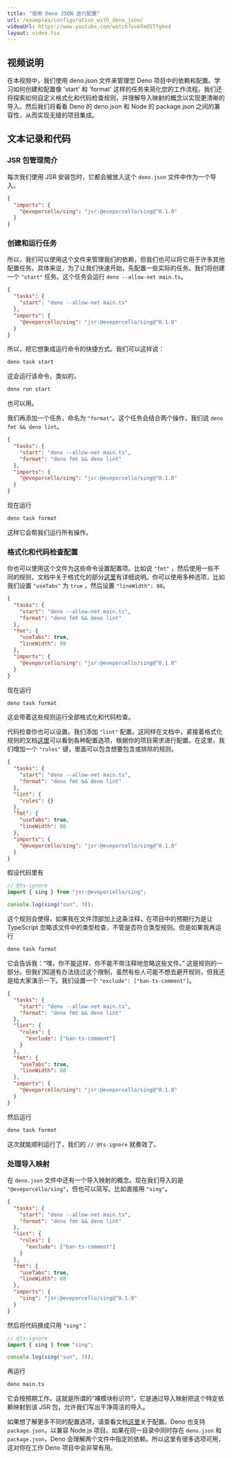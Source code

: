```yaml
---
title: "使用 Deno JSON 进行配置"
url: /examples/configuration_with_deno_json/
videoUrl: https://www.youtube.com/watch?v=bTmO5Tfgke4
layout: video.tsx
---
```


## 视频说明

在本视频中，我们使用 deno.json 文件来管理您 Deno 项目中的依赖和配置。学习如何创建和配置像 'start' 和 'format' 这样的任务来简化您的工作流程。我们还将探索如何自定义格式化和代码检查规则，并理解导入映射的概念以实现更清晰的导入。然后我们将看看 Deno 的 deno.json 和 Node 的 package.json 之间的兼容性，从而实现无缝的项目集成。

## 文本记录和代码

### JSR 包管理简介

每次我们使用 JSR 安装包时，它都会被放入这个 `deno.json` 文件中作为一个导入。

```json title="deno.json"
{
  "imports": {
    "@eveporcello/sing": "jsr:@eveporcello/sing@^0.1.0"
  }
}
```

### 创建和运行任务

所以，我们可以使用这个文件来管理我们的依赖，但我们也可以将它用于许多其他配置任务。具体来说，为了让我们快速开始，先配置一些实际的任务。我们将创建一个 `"start"` 任务。这个任务会运行 `deno --allow-net main.ts`。

```json title="deno.json"
{
  "tasks": {
    "start": "deno --allow-net main.ts"
  },
  "imports": {
    "@eveporcello/sing": "jsr:@eveporcello/sing@^0.1.0"
  }
}
```

所以，把它想象成运行命令的快捷方式。我们可以这样说：

```sh
deno task start
```

这会运行该命令，类似的，

```sh
deno run start
```

也可以用。

我们再添加一个任务，命名为 `"format"`。这个任务会结合两个操作，我们说 `deno fmt && deno lint`。

```json title="deno.json"
{
  "tasks": {
    "start": "deno --allow-net main.ts",
    "format": "deno fmt && deno lint"
  },
  "imports": {
    "@eveporcello/sing": "jsr:@eveporcello/sing@^0.1.0"
  }
}
```

现在运行

```sh
deno task format
```

这样它会帮我们运行所有操作。

### 格式化和代码检查配置

你也可以使用这个文件为这些命令设置配置项。比如说 `"fmt"` ，然后使用一些不同的规则，文档中关于格式化的部分[这里](/runtime/fundamentals/configuration/#formatting)有详细说明。你可以使用多种选项，比如我们设置 `"useTabs"` 为 `true` ，然后设置 `"lineWidth": 80`。

```json title="deno.json"
{
  "tasks": {
    "start": "deno --allow-net main.ts",
    "format": "deno fmt && deno lint"
  },
  "fmt": {
    "useTabs": true,
    "lineWidth": 80
  },
  "imports": {
    "@eveporcello/sing": "jsr:@eveporcello/sing@^0.1.0"
  }
}
```

现在运行

```sh
deno task format
```

这会带着这些规则运行全部格式化和代码检查。

代码检查你也可以设置。我们添加 `"lint"` 配置。这同样在文档中，紧接着格式化规则的文档[这里](/runtime/fundamentals/configuration/#linting)可以看到各种配置选项，根据你的项目需求进行配置。在这里，我们增加一个 `"rules"` 键，里面可以包含想要包含或排除的规则。

```json title="deno.json"
{
  "tasks": {
    "start": "deno --allow-net main.ts",
    "format": "deno fmt && deno lint"
  },
  "lint": {
    "rules": {}
  },
  "fmt": {
    "useTabs": true,
    "lineWidth": 80
  },
  "imports": {
    "@eveporcello/sing": "jsr:@eveporcello/sing@^0.1.0"
  }
}
```

假设代码里有

```typescript title="main.ts"
// @ts-ignore
import { sing } from "jsr:@eveporcello/sing";

console.log(sing("sun", 3));
```

这个规则会使得，如果我在文件顶部加上这条注释，在项目中的预期行为是让 TypeScript 忽略该文件中的类型检查，不管是否符合类型规则。但是如果我再运行

```sh
deno task format
```

它会告诉我：“嘿，你不能这样，你不能不带注释地忽略这些文件。” 这是规则的一部分。但我们知道有办法绕过这个限制，虽然有些人可能不想去避开规则，但我还是给大家演示一下。我们设置一个 `"exclude": ["ban-ts-comment"]`。

```json title="deno.json"
{
  "tasks": {
    "start": "deno --allow-net main.ts",
    "format": "deno fmt && deno lint"
  },
  "lint": {
    "rules": {
      "exclude": ["ban-ts-comment"]
    }
  },
  "fmt": {
    "useTabs": true,
    "lineWidth": 80
  },
  "imports": {
    "@eveporcello/sing": "jsr:@eveporcello/sing@^0.1.0"
  }
}
```

然后运行

```sh
deno task format
```

这次就能顺利运行了，我们的 `// @ts-ignore` 就奏效了。

### 处理导入映射

在 `deno.json` 文件中还有一个导入映射的概念。现在我们导入的是 `"@eveporcello/sing"`，但也可以简写。比如直接用 `"sing"`。

```json title="deno.json"
{
  "tasks": {
    "start": "deno --allow-net main.ts",
    "format": "deno fmt && deno lint"
  },
  "lint": {
    "rules": {
      "exclude": ["ban-ts-comment"]
    }
  },
  "fmt": {
    "useTabs": true,
    "lineWidth": 80
  },
  "imports": {
    "sing": "jsr:@eveporcello/sing@^0.1.0"
  }
}
```

然后将代码换成只用 `"sing"`：

```typescript title="main.ts"
// @ts-ignore
import { sing } from "sing";

console.log(sing("sun", 3));
```

再运行

```sh
deno main.ts
```

它会按预期工作。这就是所谓的“裸模块标识符”，它是通过导入映射把这个特定依赖映射到该 JSR 包，允许我们写出干净简洁的导入。

如果想了解更多不同的配置选项，请查看文档[这里](/runtime/fundamentals/configuration/)关于配置。Deno 也支持 `package.json`，以兼容 Node.js 项目。如果在同一目录中同时存在 `deno.json` 和 `package.json`，Deno 会理解两个文件中指定的依赖。所以这里有很多选项可用，这对你在工作 Deno 项目中会非常有用。